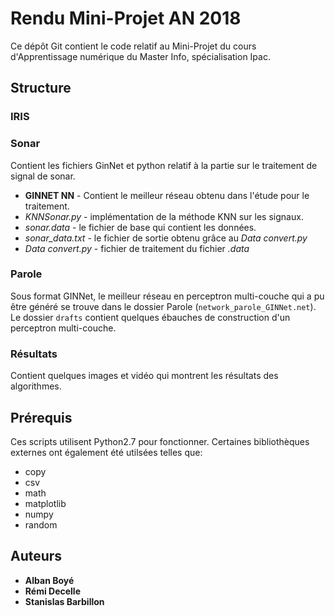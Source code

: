 # Rendu Mini-Projet AN 2018

Ce dépôt Git contient le code relatif au Mini-Projet du cours d'Apprentissage numérique du Master Info, spécialisation Ipac.

## Structure

### IRIS

### Sonar

Contient les fichiers GinNet et python relatif à la partie sur le traitement de signal de sonar.

* **GINNET NN** - Contient le meilleur réseau obtenu dans l'étude pour le traitement.
* *KNNSonar.py* - implémentation de la méthode KNN sur les signaux.
* *sonar.data* - le fichier de base qui contient les données.
* *sonar_data.txt* - le fichier de sortie obtenu grâce au *Data convert.py*
* *Data convert.py* - fichier de traitement du fichier *.data*

### Parole

Sous format GINNet, le meilleur réseau en perceptron multi-couche qui a pu être généré se trouve dans le dossier Parole (`network_parole_GINNet.net`).
Le dossier `drafts` contient quelques ébauches de construction d'un perceptron multi-couche.


### Résultats

Contient quelques images et vidéo qui montrent les résultats des algorithmes.

## Prérequis

Ces scripts utilisent Python2.7 pour fonctionner. Certaines bibliothèques externes ont également été utilsées telles que:

* copy
* csv
* math
* matplotlib
* numpy
* random

## Auteurs

* **Alban Boyé**
* **Rémi Decelle**
* **Stanislas Barbillon**
